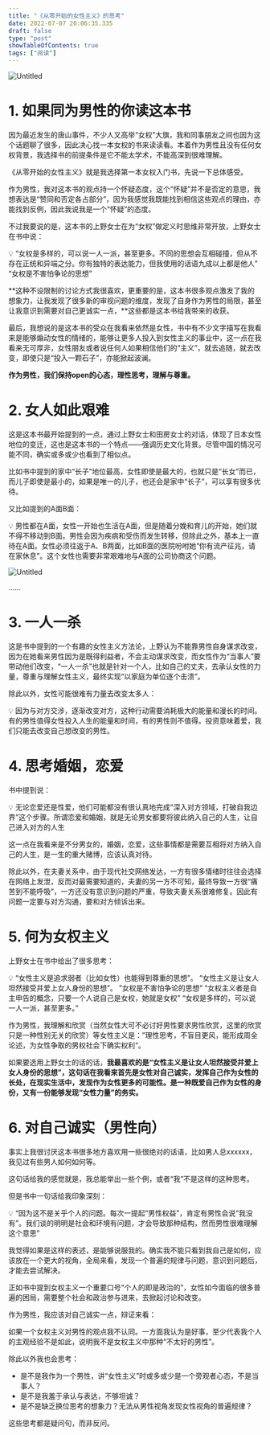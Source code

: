```yaml
---
title: "《从零开始的女性主义》的思考"
date: 2022-07-07 20:06:35.335
draft: false
type: "post"
showTableOfContents: true
tags: ["阅读"]
---
```



![Untitled](https://img.masaiqi.com/202207072005969.png)

# 1. 如果同为男性的你读这本书

因为最近发生的唐山事件，不少人又高举“女权”大旗，我和同事朋友之间也因为这个话题聊了很多，因此决心找一本女权的书来读读看。本着作为男性且没有任何女权背景，我选择书的前提条件是它不能太学术，不能高深到很难理解。

《从零开始的女性主义》就是我选择第一本女权入门书，先说一下总体感受。

作为男性，我对这本书的观点持一个怀疑态度，这个“怀疑”并不是否定的意思，我想表达是“赞同和否定各占部分”，因为我感觉我既能找到相信这些观点的理由，亦能找到反例，因此我说我是一个“怀疑”的态度。

不过我要说的是，这本书的上野女士在为“女权”做定义时思维非常开放，上野女士在书中说：

<aside>
💡 “女权是多样的，可以说一人一派，甚至更多。不同的思想会互相碰撞，但从不存在正统和异端之分。你有独特的表达能力，但我使用的话语九成以上都是他人”
“女权是不害怕争论的思想”

</aside>

**这种不设限制的讨论方式我很喜欢，更重要的是，这本书很多观点激发了我的想象力，让我发现了很多新的审视问题的维度，发现了自身作为男性的局限，甚至让我意识到需要对自己更诚实一点，**这些都是这本书给我带来的收获。

最后，我想说的是这本书的受众在我看来依然是女性，书中有不少文字描写在我看来是能够煽动女性的情绪的，能够让更多人投入到女性主义的事业中，这一点在我看来无可厚非，女性朋友或者说任何人如果相信他们的“主义”，就去追随，就去改变，即使只是“投入一颗石子”，亦能掀起波澜。

**作为男性，我们保持open的心态，理性思考，理解与尊重。**

# 2. 女人如此艰难

这是这本书最开始提到的一点，通过上野女士和田房女士的对话，体现了日本女性地位的变迁，这也是这本书的一个特点——强调历史文化背景。尽管中国的情况可能不同，确实或多或少也看到了相似点。

比如书中提到的家中“长子”地位最高，女性即使是最大的，也就只是“长女”而已，而儿子即使是最小的，如果是唯一的儿子，也还会是家中“长子”，可以享有很多优待。

又比如提到的A面B面：

<aside>
💡 男性都在A面，女性一开始也生活在A面，但是随着分娩和育儿的开始，她们就不得不移动到B面。男性会因为疾病和受伤而发生转移，但除此之外，基本上一直待在A面。女性必须往返于A、B两面，比如B面的医院吩咐她“你有流产征兆，请在家休息”。这个女性也需要非常艰难地与A面的公司协商这个问题。

</aside>

![Untitled](https://img.masaiqi.com/202207072005995.png)

……

# 3. 一人一杀

这是书中提到的一个有趣的女性主义方法论，上野认为不能靠男性自身谋求改变，因为在她看来男性因为是既得利益者，不会主动谋求改变，而女性作为“当事人”要带动他们改变，“一人一杀”也就是针对一个人，比如自己的丈夫，去承认女性的力量，尊重与理解女性主义，最终实现“以家庭为单位逐个击溃”。

除此以外，女性可能很难有力量去改变太多人：

<aside>
💡 因为与对方交涉，逐渐改变对方，这种行动需要消耗极大的能量和漫长的时间。有的男性值得女性投入人生的能量和时间，有的男性则不值得。投资意味着爱，我们只能去改变自己想改变的男性。

</aside>

# 4. 思考婚姻，恋爱

书中提到说：

<aside>
💡 无论恋爱还是性爱，他们可能都没有很认真地完成“深入对方领域，打破自我边界”这个步骤。所谓恋爱和婚姻，就是无论男女都要将彼此纳入自己的人生，让自己进入对方的人生

</aside>

这一点在我看来是不分男女的，婚姻，恋爱，这些事情都是需要互相将对方纳入自己的人生，是一生的重大赌博，应该认真对待。

除此以外，在夫妻关系中，由于现代社交网络发达，一方有很多情绪时往往会选择在网络上发泄，反而对最需要知道的，夫妻的另一方不可知，最终导致一方很“痛苦到不能呼吸”，一方还没有意识到问题的严重，导致夫妻关系很难修复。因此有问题一定要与对方沟通，要和对方倾诉出来。

# 5. 何为女权主义

上野女士在书中给出了很多思考：

<aside>
💡 “女性主义是追求弱者（比如女性）也能得到尊重的思想”。
“女性主义是让女人坦然接受并爱上女人身份的思想”。
”女权是不害怕争论的思想“
“女权主义者是自主申告的概念，只要一个人说自己是女权，她就是女权”
“女权是多样的，可以说一人一派，甚至更多。”

</aside>

作为男性，我理解和欣赏（当然女性大可不必讨好男性要求男性欣赏，这里的欣赏只是一种性别无关的欣赏）等女性主义是：”理性思考，不盲目更风，能形成周全论述，为女性争取的男权社会下确实权利“。

如果要选用上野女士的话的话，**我最喜欢的是“女性主义是让女人坦然接受并爱上女人身份的思想”，这句话在我看来首先是女性对自己诚实，发挥自己作为女性的长处，在现实生活中，发现作为女性更多的可能性。是一种既爱自己作为女性的身份，又有一份能够发现“女性力量”的务实。**

# 6. 对自己诚实（男性向）

事实上我很讨厌这本书很多地方喜欢用一些很绝对的话语，比如男人总xxxxxx，我见过有些男人如何如何等。

这句话给我的感觉就是，我总能举出一些个例，或者“我”不是这样的这种思考。

但是书中一句话给我印象深刻：

<aside>
💡 “因为这不是关乎个人的问题。每次一提起“男性权益”，肯定有男性会说“我没有”。我们谈的明明是社会和环境有问题，才会导致那种结构，然而男性很难理解这个意思”

</aside>

我觉得如果是这样的表述，是能够说服我的。确实我不能只看到我自己是如何，应该放在一个更大的视角，全局来看，发现一个普遍的规律与问题，意识到问题后，才能去尝试解决。

正如书中提到女权主义一个重要口号“个人的即是政治的”，女性如今面临的很多普遍的困局，需要整个社会和政治参与进来，去掀起讨论和改变。

作为男性，我应该对自己诚实一点，辩证来看：

如果一个女权主义对男性的观点我不认同。一方面我认为是好事，至少代表我个人的主观经验不是如此，说明我不是女权主义中那种“不太好的男性”。

除此以外我也会思考：

- 是不是我作为一个男性，讲“女性主义”时或多或少是一个旁观者心态，不是当事人？
- 是不是我羞于承认与表达，不够坦诚？
- 是不是缺乏换位思考的想象力？无法从男性视角发现女性视角的普遍规律？

这些思考都是疑问句，而非反问。